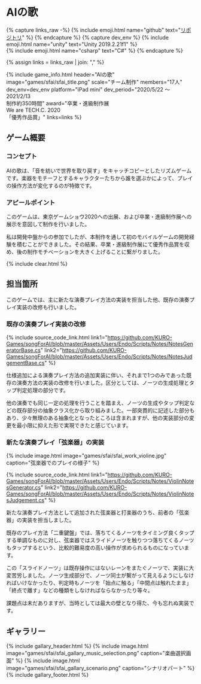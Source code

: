 # AIの歌

{% capture links_raw -%}
    {% include emoji.html name="github" text="<a href='https://github.com/KURO-Games/songForAI'>リポジトリ</a>" %}
{% endcapture %}
{% capture dev_env %}
    {% include emoji.html name="unity" text="Unity 2019.2.21f1" %}<br>
    {% include emoji.html name="csharp" text="C#" %}
{% endcapture %}

{% assign links = links_raw | join: "," %}

{% include game_info.html
    header="AIの歌"
    image="games/sfai/sfai_title.png"
    scale="チーム制作"
    members="17人"
    dev_env=dev_env
    platform="iPad mini"
    dev_period="2020/5/22 ～ 2021/2/13<br>制作約350時間"
    award="卒業・進級制作展<br>We are TECH.C. 2020<br>「優秀作品賞」"
    links=links
%}

## ゲーム概要

### コンセプト

AIの歌は、「音を紡いで世界を取り戻す」をキャッチコピーとしたリズムゲームです。楽器をモチーフとするキャラクターたちから誰を選ぶかによって、プレイの操作方法が変化するのが特徴です。

### アピールポイント

このゲームは、東京ゲームショウ2020への出展、および卒業・進級制作展への展示を意図して制作を行いました。

私は開発中盤からの参加でしたが、本制作を通して初のモバイルゲームの開発経験を積むことができました。その結果、卒業・進級制作展にて優秀作品賞を収め、後の制作モチベーションを大きく上げることに繋がりました。

{% include clear.html %}

## 担当箇所

このゲームでは、主に新たな演奏プレイ方法の実装を担当した他、既存の演奏プレイ実装の改修も行いました。

### 既存の演奏プレイ実装の改修

{% include source_code_link.html
    link1="https://github.com/KURO-Games/songForAI/blob/master/Assets/Users/Endo/Scripts/Notes/NotesGeneratorBase.cs"
    link2="https://github.com/KURO-Games/songForAI/blob/master/Assets/Users/Endo/Scripts/Notes/NotesJudgementBase.cs"
%}

仕様追加による演奏プレイ方法の追加実装に伴い、それまで1つのみであった既存の演奏方法の実装の改修を行いました。区分としては、ノーツの生成処理とタップ判定処理の部分です。

他の演奏でも同じ一定の処理を行うことを踏まえ、ノーツの生成やタップ判定などの既存部分の抽象クラス化から取り組みました。一部突貫的に記述した部分もあり、少々無理のある抽象化となったところは含まれますが、他の実装部分の変更を最小限に抑えた形で実現できたと感じています。

### 新たな演奏プレイ「弦楽器」の実装

{% include image.html image="games/sfai/sfai_work_violine.jpg" caption="弦楽器でのプレイの様子" %}

{% include source_code_link.html
    link1="https://github.com/KURO-Games/songForAI/blob/master/Assets/Users/Endo/Scripts/Notes/ViolinNotesGenerator.cs"
    link2="https://github.com/KURO-Games/songForAI/blob/master/Assets/Users/Endo/Scripts/Notes/ViolinNotesJudgement.cs"
%}

新たな演奏プレイ方法として追加された弦楽器と打楽器のうち、前者の「弦楽器」の実装を担当しました。

既存のプレイ方法「二重鍵盤」では、落ちてくるノーツをタイミング良くタップする単調なものに対し、弦楽器ではスライドノーツを触りつつ落ちてくるノーツもタップするという、比較的難易度の高い操作が求められるものになっています。

この「スライドノーツ」は既存操作にはないレーンをまたぐノーツで、実装に大変苦労しました。ノーツ生成部分で、ノーツ同士が繋がって見えるようにしなければいけなかったり、判定時もノーツを「始点に触る」「中間点は触れたまま」「終点で離す」などの種類をしなければならなかったり等々。

課題点は未だありますが、当時としては最大の壁となり得た、今も忘れぬ実装です。

## ギャラリー

{% include gallary_header.html %}
    {% include image.html image="games/sfai/sfai_gallary_music_selection.png" caption="楽曲選択画面" %}
    {% include image.html image="games/sfai/sfai_gallary_scenario.png" caption="シナリオパート" %}
{% include gallary_footer.html %}
